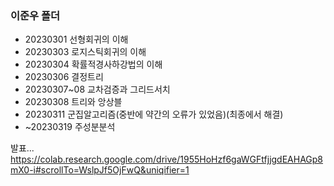 ### 이준우 폴더

* 20230301 선형회귀의 이해
* 20230303 로지스틱회귀의 이해
* 20230304 확률적경사하강법의 이해
* 20230306 결정트리
* 20230307~08 교차검증과 그리드서치
* 20230308 트리와 앙상블
* 20230311 군집알고리즘(중반에 약간의 오류가 있었음)(최종에서 해결)
* ~20230319 주성분분석

발표...
https://colab.research.google.com/drive/1955HoHzf6gaWGFtfjjgdEAHAGp8mX0-i#scrollTo=WslpJf5OjFwQ&uniqifier=1
